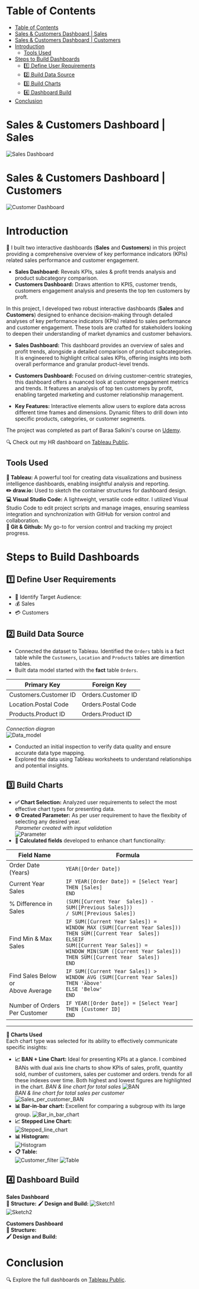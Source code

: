 # Table of Contents
- [Table of Contents](#table-of-contents)
- [Sales \& Customers Dashboard | Sales](#sales--customers-dashboard--sales)
- [Sales \& Customers Dashboard | Customers](#sales--customers-dashboard--customers)
- [Introduction](#introduction)
  - [Tools Used](#tools-used)
- [Steps to Build Dashboards](#steps-to-build-dashboards)
  - [:one: Define User Requirements](#one-define-user-requirements)
  - [:two: Build Data Source](#two-build-data-source)
  - [:three: Build Charts](#three-build-charts)
  - [:four: Dashboard Build](#four-dashboard-build)
- [Conclusion](#conclusion)

# Sales & Customers Dashboard | Sales  
![Sales Dashboard](/Sales%20Dashboard%20Materials/Images/Sales%20Dashboard.gif)  
# Sales & Customers Dashboard | Customers
![Customer Dashboard](/Sales%20Dashboard%20Materials/Images/Customers%20Dashboard.gif)  

# Introduction  
:mega: I built two interactive dashboards (**Sales** and **Customers**) in this project providing a comprehensive overview of key performance indicators (KPIs) related sales performance and customer engagement. 

- **Sales Dashboard:** Reveals KPIs, sales & profit trends analysis and product subcategory comparison.
- **Customers Dashboard:** Draws attention to KPIS, customer trends, customers engagement analysis and presents the top ten customers by proft.


In this project, I developed two robust interactive dashboards (**Sales** and **Customers**) designed to enhance decision-making through detailed analyses of key performance indicators (KPIs) related to sales performance and customer engagement. These tools are crafted for stakeholders looking to deepen their understanding of market dynamics and customer behaviors.

- **Sales Dashboard:** This dashboard provides an overview of sales and profit trends, alongside a detailed comparison of product subcategories. It is engineered to highlight critical sales KPIs, offering insights into both overall performance and granular product-level trends.

- **Customers Dashboard:** Focused on driving customer-centric strategies, this dashboard offers a nuanced look at customer engagement metrics and trends. It features an analysis of top ten customers by profit, enabling targeted marketing and customer relationship management.

- **Key Features:** Interactive elements allow users to explore data across different time frames and dimensions. Dynamic filters to drill down into specific products, categories, or customer segments.

The project was completed as part of Baraa Salkini's course on [Udemy](https://www.udemy.com/course/the-tableau-ultimate-course-from-zero-to-hero).  

:mag: Check out my HR dashboard on [Tableau Public](https://public.tableau.com/app/profile/mei.liu4813/viz/SalesCustomersDashboardsDataWithBaraa/CustomersDashboard).
## Tools Used
**:art: Tableau:** A powerful tool for creating data visualizations and business intelligence dashboards, enabling insightful analysis and reporting.  
**:pencil2: draw.io:** Used to sketch the container structures for dashboard design.
**:computer: Visual Studio Code:** A lightweight, versatile code editor. I utilized Visual Studio Code to edit project scripts and manage images, ensuring seamless integration and synchronization with GitHub for version control and collaboration.  
**:octopus: Git & Github:** My go-to for version control and tracking my project progress.
# Steps to Build Dashboards
## :one: Define User Requirements
- :dart: Identify Target Audience:
- :moneybag: Sales
- :credit_card: Customers
## :two: Build Data Source
- Connected the dataset to Tableau. Identified the `Orders` tabls is a fact table while the `Customers`, `Location` and `Products` tables are dimention tables.
- Built data model started with the **fact** table `Orders`.  

| Primary Key | Foreign Key|
|-------------|------------|
| Customers.Customer ID | Orders.Customer ID |
| Location.Postal Code | Orders.Postal Code |
| Products.Product ID | Orders.Product ID|  

*Connection diagran*  
![Data_model](/Sales%20Dashboard%20Materials/Images/Connect_data.png)
- Conducted an initial inspection to verify data quality and ensure accurate data type mapping.
- Explored the data using Tableau worksheets to understand relationships and potential insights.
## :three: Build Charts
- **:white_check_mark: Chart Selection:** Analyzed user requirements to select the most effective chart types for presenting data.
- **:gear: Created Parameter:** As per user requirement to have the flexibity of selecting any desired year.  
*Parameter created with input validation*  
![Parameter](/Sales%20Dashboard%20Materials/Images/Parameter.png)
- **:1234: Calculated fields** developed to enhance chart functionality:  

| Field Name |Formula   |                                                            
|------------|----------|
| Order Date (Years) | `YEAR([Order Date])`|
| Current Year Sales | `IF YEAR([Order Date]) = [Select Year]` <br> `THEN [Sales]` <br> `END`|
| %  Difference in Sales |  `(SUM([Current Year  Sales]) - SUM([Previous Sales]))` <br> `/ SUM([Previous Sales])`|
| Find Min & Max Sales | `IF SUM([Current Year Sales]) =` <br> `WINDOW_MAX (SUM([Current Year Sales]))` <br> `THEN SUM([Current Year  Sales])` <br> `ELSEIF` <br> `SUM([Current Year Sales]) =` <br> `WINDOW_MIN(SUM ([Current Year Sales]))` <br> `THEN SUM([Current Year  Sales])` <br> `END`|
| Find Sales Below or <br> Above Average | `IF SUM([Current Year Sales]) >` <br> `WINDOW_AVG (SUM([Current Year Sales])` <br> `THEN 'Above'` <br> `ELSE 'Below'` <br> `END` |
| Number of Orders <br> Per Customer| `IF YEAR([Order Date]) = [Select Year]` <br> `THEN [Customer ID]` <br> `END`  
___
**:abacus: Charts Used**  
Each chart type was selected for its ability to effectively communicate specific insights:  
- **:chart_with_upwards_trend: BAN + Line Chart:** Ideal for presenting KPIs at a glance. I combined BANs with dual axis line charts to show KPIs of sales, profit, quantity sold, number of customers, sales per customer and orders. trends for all these indexes over time. Both highest and lowest figures are highlighted in the chart.
  *BAN & line chart for total sales*
![BAN](/Sales%20Dashboard%20Materials/Images/Total_Sales_BAN.png)  
  *BAN & line chart for total sales per customer*
![Sales_per_customer_BAN](/Sales%20Dashboard%20Materials/Images/Total_Sales_Per_Customer.png)  
- **:bar_chart: Bar-in-bar chart:** Excellent for comparing a subgroup with its large group. 
  ![Bar_in_bar_chart](/Sales%20Dashboard%20Materials/Images/Bar_in_bar_chart.png)
- **:chart_with_upwards_trend: Stepped Line Chart:**  
  ![Stepped_line_chart](/Sales%20Dashboard%20Materials/Images/Step_line_chart.png)
- **:bar_chart: Histogram:**  
  ![Histogram](/Sales%20Dashboard%20Materials/Images/Histogram.png)  
- **:clipboard: Table:**  
  ![Customer_filter](/Sales%20Dashboard%20Materials/Images/Top_10_customer_filter.png)
  ![Table](/Sales%20Dashboard%20Materials/Images/Top_customer_table.png)  

## :four: Dashboard Build  
**Sales Dashboard**  
**:bricks: Structure:**
**:paintbrush: Design and Build:**
![Sketch1](/Sales%20Dashboard%20Materials/Images/Sketch1.png)    
![Sketch2](/Sales%20Dashboard%20Materials/Images/Sketch2.png)  

**Customers Dashboard**  
**:bricks: Structure:**  
**:paintbrush: Design and Build:**
# Conclusion
:mag: Explore the full dashboards on [Tableau Public](https://public.tableau.com/app/profile/mei.liu4813/viz/SalesCustomersDashboardsDataWithBaraa/CustomersDashboard).
